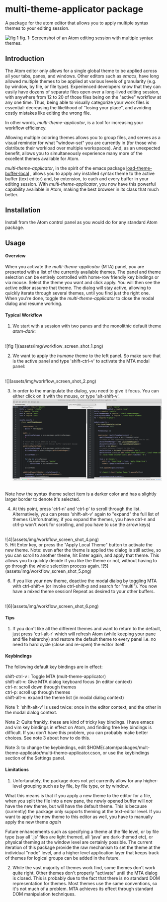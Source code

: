 # multi-theme-applicator package
A package for the atom editor that allows you to apply multiple syntax themes to your editing session.  

![fig 1](https://github.com/vt5491/multi-theme-applicator/blob/master/assets/img/multi_themed_screen_shot_1.png)
fig. 1: Screenshot of an Atom editing session with multiple syntax themes.

## Introduction
The Atom editor only allows for a single global theme to be applied across all your tabs, panes, and windows.  Other editors such as _emacs_, have long allowed multiple themes to be applied at various levels of granularity (e.g. by window, by file, or file type).  Experienced developers know that they can easily have dozens of separate files open over a long-lived editing session, with anywhere from 12 to 20 of those files being on the "active" workflow at any one time.  Thus, being able to visually categorize your work files is essential: decreasing the likelihood of "losing your place", and avoiding costly mistakes like editing the wrong file.  

In other words, _multi-theme-applicator_, is a tool for increasing your workflow efficiency.

Allowing multiple coloring themes allows you to group files, and serves as a visual reminder for what "window-set" you are currently in (for those who distribute their workload over multiple workspaces). And, as an unexpected  benefit, allows you to simultaneously experience many more of the excellent themes available for Atom.   

_multi-theme-applicator_, in the spirit of the emacs package
[load-theme-buffer-local](https://github.com/vic/color-theme-buffer-local) , allows you to apply any installed syntax theme to the active buffer (text editor) and, by extension, to each and every buffer in your editing session. With _multi-theme-applicator_, you now have this powerful capability available in Atom, making the best browser in its class that much better.

## Installation
Install from the Atom control panel as you would do for any standard Atom package.

## Usage
#### Overview
When you activate the _multi-theme-applicator_ (MTA) panel, you are presented with a list of the currently available themes.  The panel and theme selection can be entirely controlled with home-row friendly key bindings or via mouse.  Select the theme you want and click apply. You will then see the active editor assume that theme.  The dialog will stay active, allowing to quickly iterate through several themes, until you find just the right one.  When you're done, toggle the _multi-theme-applicator_ to close the modal dialog and resume working.

#### Typical Workflow
1. We start with a session with two panes and the monolithic default theme _atom-dark_:  
<br/>
![fig 1](assets/img/workflow_screen_shot_1.png)

2. We want to apply the _humane_ theme to the left panel.  So make sure that is the active panel and type 'shift-ctrl-v' to activate the MTA modal panel:
<br/>
![](assets/img/workflow_screen_shot_2.png)

3. In order to the manipulate the dialog, you need to give it focus.  You can either click on it with the mouse, or type 'alt-shift-v'.  
![3](assets/img/workflow_screen_shot_3.png)
<br/>
Note how the syntax theme select item is a darker color and has a slightly larger border to denote it's selected.

4. At this point, press 'ctrl-n' and 'ctrl-p' to scroll through the list.  Alternatively, you can press 'shift-alt-v' again to "expand" the full list of themes (Unforutnatley, if you expand the themes, you have ctrl-n and ctrl-p won't work for scrolling, and you have to use the arrow keys)  
<br/>
![4](assets/img/workflow_screen_shot_4.png)  
<br/>  
5. Hit Enter key, or press the "Apply Local Theme" button to activate the new theme.  Note: even after the theme is applied the dialog is still active, so you can scroll to another theme, hit Enter again, and apply that theme.  This allows you to quickly decide if you like the theme or not, without having to go through the whole selection process again.
![5](assets/img/workflow_screen_shot_5.png)
<br/>

6. If you like your new theme, deactive the modal dialog by toggling MTA with ctrl-shift-v (or invoke ctrl-shift-p and search for "multi").  You now have a mixed theme session!  Repeat as desired to your other buffers.  
<br/>
![6](assets/img/workflow_screen_shot_6.png)
<br/>

#### Tips
1. If you don't like all the different themes and want to return to the default, just press 'ctrl-alt-r' which will refresh Atom (while keeping your pane and file heirarchy) and restore the default theme to every panel i.e. no need to hard cycle (close and re-open) the editor itself.   


#### Keybindings
The following default key bindings are in effect:  

shift-ctrl-v : Toggle MTA (mult-theme-applicator)  
shift-alt-v: Give MTA dialog keyboard focus (in editor context)  
ctrl-n: scroll down through themes  
ctrl-p: scroll up through themes  
shift-alt-v: expand the theme list (in modal dialog context)

Note 1: 'shift-alt-v' is used twice: once in the editor context, and the other in the modal dialog context.  

Note 2: Quite frankly, these are kind of tricky key bindings.  I have emacs and vim key bindings in effect on Atom, and finding free key bindings is difficult.  If you don't have this problem, you can probably make better choices.  See note 3 about how to do this.

Note 3: to change the keybindings, edit $HOME/.atom/packages/mult-theme-applicator/multi-theme-applicator.cson, or use the keybindings section of the Settings panel.

#### Limitations
1) Unfortunately, the package does not yet currently allow for any higher-level grouping such as by file, by file type, or by window.  

What this means is that if you apply a new theme to the editor for a file, when you split the file into a new pane, the newly opened buffer will _not_ have the new theme, but will have the default theme.  This is because (currently) the package only supports theming at the text-editor level. If you want to apply the new theme to this editor as well, you have to manually apply the new theme _again_  

Future enhancements such as specifying a theme at the file level, or by file type (say all '.js' files are light themed, all 'java' are dark-themed etc), or physical theming at the window level are certainly possible.  The current iteration of this package provide the raw mechanism to set the theme at the individual "node" level, and a higher level application layer that keeps track of themes for logical groups can be added in the future.

2) While the vast majority of themes work find, some themes don't work quite right.  Other themes don't properly "activate" until the MTA dialog is closed.  This is probably due to the fact that there is no standard DOM representation for themes.  Most themes use the same conventions, so it's not much of a problem.  MTA achieves its effect through standard DOM manipulation techniques.
